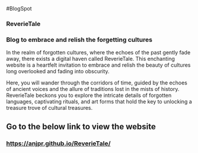 #BlogSpot
### ReverieTale
### Blog to embrace and relish the forgetting cultures
In the realm of forgotten cultures, where the echoes of the past gently fade away, there exists a digital haven called ReverieTale. This enchanting website is a heartfelt invitation to embrace and relish the beauty of cultures long overlooked and fading into obscurity.

Here, you will wander through the corridors of time, guided by the echoes of ancient voices and the allure of traditions lost in the mists of history. ReverieTale beckons you to explore the intricate details of forgotten languages, captivating rituals, and art forms that hold the key to unlocking a treasure trove of cultural treasures.

## Go to the below link to view the website
### https://anjpr.github.io/ReverieTale/

